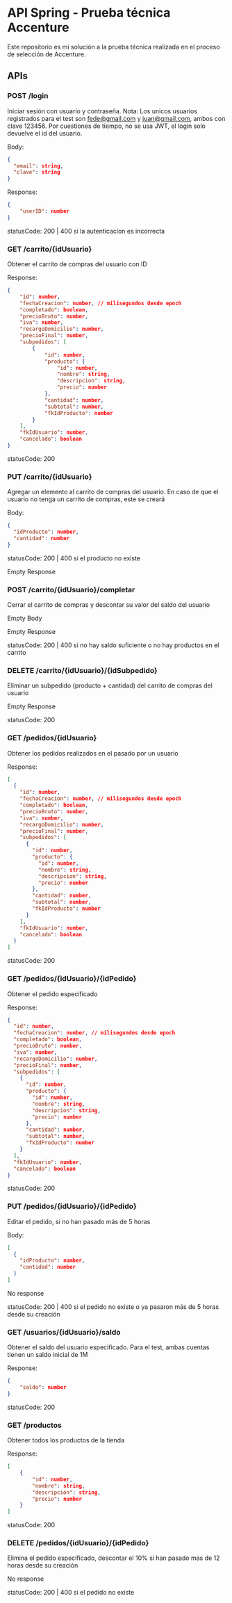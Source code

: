 # API Spring - Prueba técnica Accenture

Este repositorio es mi solución a la prueba técnica realizada en el proceso de selección de Accenture.

## APIs

### POST /login
Iniciar sesión con usuario y contraseña. Nota: Los unicos usuarios registrados para el test son fede@gmail.com y juan@gmail.com, ambos con clave 123456. Por cuestiones de tiempo, no se usa JWT, el login solo devuelve el id del usuario.

Body:
```json
{
  "email": string,
  "clave": string
}
```

Response:
```json
{
    "userID": number
}
```
statusCode: 200 | 400 si la autenticacion es incorrecta

### GET /carrito/{idUsuario}
Obtener el carrito de compras del usuario con ID <idUsuario>
  
Response:
```json
{
    "id": number,
    "fechaCreacion": number, // milisegundos desde epoch
    "completado": boolean,
    "precioBruto": number,
    "iva": number,
    "recargoDomicilio": number,
    "precioFinal": number,
    "subpedidos": [
        {
            "id": number,
            "producto": {
                "id": number,
                "nombre": string,
                "descripcion": string,
                "precio": number
            },
            "cantidad": number,
            "subtotal": number,
            "fkIdProducto": number
        }
    ],
    "fkIdUsuario": number,
    "cancelado": boolean
}
```

statusCode: 200

### PUT /carrito/{idUsuario}
Agregar un elemento al carrito de compras del usuario. En caso de que el usuario no tenga un carrito de compras, este se creará

Body: 
```json
{
  "idProducto": number,
  "cantidad": number
}
```

statusCode: 200 | 400 si el producto no existe

Empty Response

### POST /carrito/{idUsuario}/completar
Cerrar el carrito de compras y descontar su valor del saldo del usuario

Empty Body

Empty Response

statusCode: 200 | 400 si no hay saldo suficiente o no hay productos en el carrito

### DELETE /carrito/{idUsuario}/{idSubpedido}
Eliminar un subpedido (producto + cantidad) del carrito de compras del usuario

Empty Response

statusCode: 200

### GET /pedidos/{idUsuario}
Obtener los pedidos realizados en el pasado por un usuario

Response:
```json
[
  {
    "id": number,
    "fechaCreacion": number, // milisegundos desde epoch
    "completado": boolean,
    "precioBruto": number,
    "iva": number,
    "recargoDomicilio": number,
    "precioFinal": number,
    "subpedidos": [
      {
        "id": number,
        "producto": {
          "id": number,
          "nombre": string,
          "descripcion": string,
          "precio": number
        },
        "cantidad": number,
        "subtotal": number,
        "fkIdProducto": number
      }
    ],
    "fkIdUsuario": number,
    "cancelado": boolean
  }
]
```

statusCode: 200

### GET /pedidos/{idUsuario}/{idPedido}
Obtener el pedido especificado

Response:
```json
{
  "id": number,
  "fechaCreacion": number, // milisegundos desde epoch
  "completado": boolean,
  "precioBruto": number,
  "iva": number,
  "recargoDomicilio": number,
  "precioFinal": number,
  "subpedidos": [
    {
      "id": number,
      "producto": {
        "id": number,
        "nombre": string,
        "descripcion": string,
        "precio": number
      },
      "cantidad": number,
      "subtotal": number,
      "fkIdProducto": number
    }
  ],
  "fkIdUsuario": number,
  "cancelado": boolean
}
```

statusCode: 200

### PUT /pedidos/{idUsuario}/{idPedido}
Editar el pedido, si no han pasado más de 5 horas

Body:
```json
[
  {
    "idProducto": number,
    "cantidad": number
  }
]
```
No response

statusCode: 200 | 400 si el pedido no existe o ya pasaron más de 5 horas desde su creación

### GET /usuarios/{idUsuario}/saldo
Obtener el saldo del usuario especificado. Para el test, ambas cuentas tienen un saldo inicial de 1M

Response:
```json
{
    "saldo": number
}
```
statusCode: 200

### GET /productos
Obtener todos los productos de la tienda

Response:
```json
[
    {
        "id": number,
        "nombre": string,
        "descripción": string,
        "precio": number
    }
]
```

statusCode: 200

### DELETE /pedidos/{idUsuario}/{idPedido}
Elimina el pedido especificado, descontar el 10% si han pasado mas de 12 horas desde su creación

No response

statusCode: 200 | 400 si el pedido no existe
